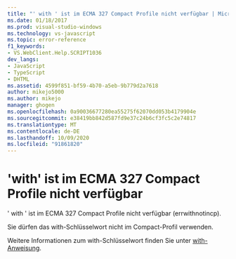 ```yaml
---
title: "' with ' ist im ECMA 327 Compact Profile nicht verfügbar | Microsoft-Dokumentation"
ms.date: 01/18/2017
ms.prod: visual-studio-windows
ms.technology: vs-javascript
ms.topic: error-reference
f1_keywords:
- VS.WebClient.Help.SCRIPT1036
dev_langs:
- JavaScript
- TypeScript
- DHTML
ms.assetid: 4599f851-bf59-4b70-a5eb-9b779d2a7618
author: mikejo5000
ms.author: mikejo
manager: ghogen
ms.openlocfilehash: 0a90036677280ea55275f62070dd053b4179904e
ms.sourcegitcommit: e38419bb842d587fd9e37c24b6cf3fc5c2e74817
ms.translationtype: MT
ms.contentlocale: de-DE
ms.lasthandoff: 10/09/2020
ms.locfileid: "91861820"
---
```

# <a name="with-not-available-in-the-ecma-327-compact-profile"></a>'with' ist im ECMA 327 Compact Profile nicht verfügbar
' with ' ist im ECMA 327 Compact Profile nicht verfügbar (errwithnotincp).  
  
 Sie dürfen das with-Schlüsselwort nicht im Compact-Profil verwenden.  
  
 Weitere Informationen zum with-Schlüsselwort finden Sie unter [with-Anweisung](https://developer.mozilla.org/docs/Web/JavaScript/Reference/Statements/with).